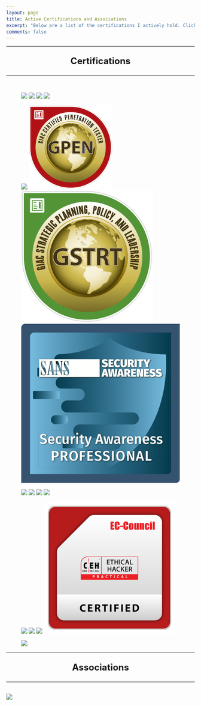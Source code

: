 ```yaml
---
layout: page
title: Active Certifications and Associations
excerpt: "Below are a list of the certifications I actively hold. Click on any of the images below to verify my certification status."
comments: false
---
```

<hr>
<center><p style="font-size:24px;font-weight:bold"> Certifications</p></center>
<hr><br>
<figure class="fourth">
<a href="https://www.youracclaim.com/badges/45ab18e6-1431-4601-9353-c74d9e03baba/public_url"><img src="/assets/img/certified-information-systems-security-professional-cissp.png"></a>
<a href="https://www.youracclaim.com/badges/19f6cd58-9bda-467f-80a4-a46cf351af5f/public_url"><img src="/assets/img/certified-cloud-security-professional-ccsp.png"></a>
<a href="https://www.youracclaim.com/badges/65f5d524-0d66-4b2e-9c0b-e2ac5dc180f0/public_url"><img src="/assets/img/systems-security-certified-practitioner-sscp.png"></a>
<a href="https://www.youracclaim.com/badges/3315df69-65d8-46e8-81e3-6b39c4aafb1d/public_url"><img src="/assets/img/giac-security-essentials-certification-gsec.png"></a>
</figure>
<figure class="fourth">
<a href="https://www.youracclaim.com/badges/9dee7745-419d-41d0-85aa-a75c7c40c885/public_url"><img src="/assets/img/giac-certified-incident-handler-gcih.png"></a>
<a href="https://www.youracclaim.com/badges/06f33816-931e-45fe-a185-7c4b34b426ec/public_url"><img src="/assets/img/giac-penetration-tester-gpen.png"></a>
<a href="https://www.youracclaim.com/badges/8d0e45cc-36b5-4737-83ac-69e730e6f292/public_url"><img src="/assets/img/giac-strategic-planning-policy-and-leadership-gstrt.png"></a>
<a href="https://www.youracclaim.com/badges/c592ad34-1114-4e6d-b521-6d5f87ccfdea/public_url"><img src="/assets/img/sans-security-awareness-professional-ssap.png"></a>
</figure>
<figure class="fourth">
<a href="https://www.youracclaim.com/badges/868c2935-c40b-4c52-9ac6-be66ef7ca36e/public_url"><img src="/assets/img/SecurityPlus-Logo-Certified-CE.png"></a>
<a href="https://www.youracclaim.com/badges/b73b2caa-d39a-4700-895d-527af34f44ae/public_url"><img src="/assets/img/NetworkPlus-Logo-Certified-CE.png"></a>
<a href="https://www.youracclaim.com/badges/f203cf59-f60f-4737-a0f0-2ad6c123cea2/public_url"><img src="/assets/img/Aplus-Logo-Certified-CE.png"></a>
<a href="https://www.youracclaim.com/badges/3116913f-b8f4-4489-b1d7-2fedfc0196ba/public_url"><img src="/assets/img/ProjectPlus-Logo-Certified.png"></a>
</figure>
<figure class="fourth">
<a href="https://www.youracclaim.com/badges/7fc98686-0352-45bd-bced-ba95bc880ac2/public_url"><img src="/assets/img/insightidr-certified-specialist.png"></a>
<a href="https://www.youracclaim.com/badges/bb9d0b46-c0fc-4c94-9b7c-cd997f998d1a/public_url"><img src="/assets/img/insightvm-certified-administrator.png"></a>
<a href="https://www.youracclaim.com/badges/67d81255-a491-4a90-8e8f-e133ac258770/public_url"><img src="/assets/img/certified-associate-in-project-management-capm.png"></a>
<a href="https://aspen.eccouncil.org/VerifyBadge?type=certification&a=sgl13SrfavYZ8bjOS+1ss8/Ujuo/97o0p74t0HLjXeU="><img src="/assets/img/ECC-CEHPractical.png"></a>
</figure>
<figure class="fourth">
<a href="https://aspen.eccouncil.org/VerifyBadge?type=certification&a=T9Q6uX0Oz9pHwFPlMuds6WjJsbK0Kdt1ONzGUMR5yQg="><img src="/assets/img/ECIH.png"></a>
</figure>
<hr>
<center><p style="font-size:24px;font-weight:bold"> Associations</p></center>
<hr><br>
<a href="https://www.youracclaim.com/badges/7a183b5b-ab92-40c9-97ff-1f54ffedee06/public_url"><img src="/assets/img/giac-advisory-board.png"></a>

